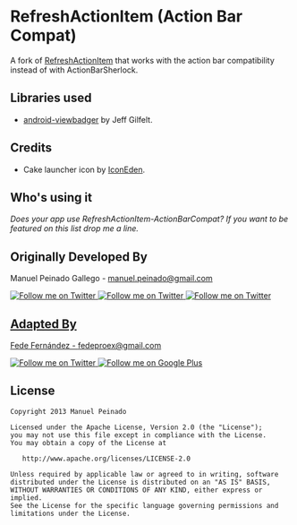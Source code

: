 RefreshActionItem (Action Bar Compat)
=====================================

A fork of [RefreshActionItem][1] that works with the action bar compatibility instead of with ActionBarSherlock.

Libraries used
--------------------

* [android-viewbadger][2] by Jeff Gilfelt.

Credits
-------

* Cake launcher icon by [IconEden][3].

Who's using it
--------------
 
*Does your app use RefreshActionItem-ActionBarCompat? If you want to be featured on this list drop me a line.*


Originally Developed By
------------

Manuel Peinado Gallego - <manuel.peinado@gmail.com>

<a href="https://twitter.com/mpg2">
  <img alt="Follow me on Twitter"
       src="https://raw.github.com/ManuelPeinado/NumericPageIndicator/master/art/twitter.png" />
</a>
<a href="https://plus.google.com/106514622630861903655">
  <img alt="Follow me on Twitter"
       src="https://raw.github.com/ManuelPeinado/NumericPageIndicator/master/art/google-plus.png" />
</a>
<a href="http://www.linkedin.com/pub/manuel-peinado-gallego/1b/435/685">
  <img alt="Follow me on Twitter"
       src="https://raw.github.com/ManuelPeinado/NumericPageIndicator/master/art/linkedin.png" />

Adapted By
------------

Fede Fernández - <fedeproex@gmail.com>

<a href="https://twitter.com/fedeproex">
  <img alt="Follow me on Twitter"
       src="https://raw.github.com/ManuelPeinado/NumericPageIndicator/master/art/twitter.png" />
</a>
<a href="https://plus.google.com/u/0/113244745500985960923">
  <img alt="Follow me on Google Plus"
       src="https://raw.github.com/ManuelPeinado/NumericPageIndicator/master/art/google-plus.png" />
</a>

License
-----------

    Copyright 2013 Manuel Peinado

    Licensed under the Apache License, Version 2.0 (the "License");
    you may not use this file except in compliance with the License.
    You may obtain a copy of the License at

       http://www.apache.org/licenses/LICENSE-2.0

    Unless required by applicable law or agreed to in writing, software
    distributed under the License is distributed on an "AS IS" BASIS,
    WITHOUT WARRANTIES OR CONDITIONS OF ANY KIND, either express or implied.
    See the License for the specific language governing permissions and
    limitations under the License.




 [1]: https://github.com/ManuelPeinado/RefreshActionItem
 [2]: https://github.com/jgilfelt/android-viewbadger
 [3]: http://www.iconeden.com
